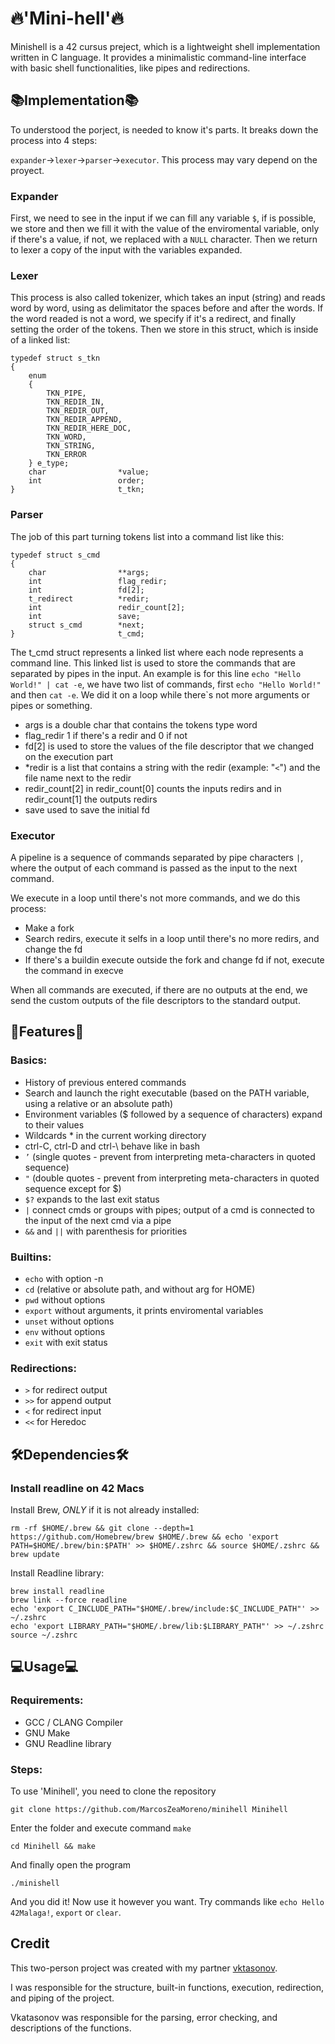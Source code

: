 # 🔥'Mini-hell'🔥

Minishell is a 42 cursus preject, which is a lightweight shell implementation written in C language. It provides a minimalistic command-line interface with basic shell functionalities, like pipes and redirections.

## 📚Implementation📚

To understood the porject, is needed to know it's parts. It breaks down the process into 4 steps:

`expander`->`lexer`->`parser`->`executor`. This process may vary depend on the proyect.

### Expander

First, we need to see in the input if we can fill any variable `$`, if is possible, we store and then we fill it with the value of the enviromental variable, only if there's a value, if not, we replaced with a `NULL` character. Then we return to lexer a copy of the input with the variables expanded.

### Lexer

This process is also called tokenizer, which takes an input (string) and reads word by word, using as delimitator the spaces before and after the words. If the word readed is not a word, we specify if it's a redirect, and finally setting the order of the tokens. Then we store in this struct, which is inside of a linked list:

```
typedef struct s_tkn
{
	enum
	{
		TKN_PIPE,
		TKN_REDIR_IN,
		TKN_REDIR_OUT,
		TKN_REDIR_APPEND,
		TKN_REDIR_HERE_DOC,
		TKN_WORD,
		TKN_STRING,
		TKN_ERROR
	} e_type;
	char				*value;
	int					order;
}						t_tkn;
```

### Parser

The job of this part turning tokens list into a command list like this:

```
typedef struct s_cmd
{
	char				**args;
	int					flag_redir;
	int					fd[2];
	t_redirect			*redir;
	int					redir_count[2];
	int					save;
	struct s_cmd		*next;
}						t_cmd;
```

The t_cmd struct represents a linked list where each node represents a command line. This linked list is used to store the commands that are separated by pipes in the input. An example is for this line `echo "Hello World!" | cat -e`, we have two list of commands, first `echo "Hello World!"` and then `cat -e`. We did it on a loop while there`s not more arguments or pipes or something.

 - args 			is a double char that contains the tokens type word
 - flag_redir		1 if there's a redir and 0 if not
 - fd[2]			is used to store the values of the file descriptor that we changed on the execution part
 - *redir			is a list that contains a string with the redir (example: "`<`") and the file name next to the redir
 - redir_count[2]	in redir_count[0] counts the inputs redirs and in redir_count[1] the outputs redirs
  - save			used to save the initial fd

### Executor

A pipeline is a sequence of commands separated by pipe characters `|`, where the output of each command is passed as the input to the next command.

We execute in a loop until there's not more commands, and we do this process:

 - Make a fork
 - Search redirs, execute it selfs in a loop until there's no more redirs, and change the fd
 - If there's a buildin execute outside the fork and change fd if not, execute the command in execve

When all commands are executed, if there are no outputs at the end, we send the custom outputs of the file descriptors to the standard output.

## 🎉Features🎉

### Basics:

- History of previous entered commands
- Search and launch the right executable (based on the PATH variable, using a relative or an absolute path)
- Environment variables ($ followed by a sequence of characters) expand to their values
- Wildcards * in the current working directory
- ctrl-C, ctrl-D and ctrl-\ behave like in bash
- `’` (single quotes - prevent from interpreting meta-characters in quoted sequence)
- `"` (double quotes - prevent from interpreting meta-characters in quoted sequence except for $)
- `$?` expands to the last exit status
- `|` connect cmds or groups with pipes; output of a cmd is connected to the input of the next cmd via a pipe
- `&&` and `||` with parenthesis for priorities

### Builtins:

- `echo` with option -n
- `cd` (relative or absolute path, and without arg for HOME)
- `pwd` without options
- `export` without arguments, it prints enviromental variables
- `unset` without options
- `env` without options
- `exit` with exit status

### Redirections:

- `>` for redirect output
- `>>` for append output
- `<` for redirect input
- `<<` for Heredoc

## 🛠️Dependencies🛠️

### Install readline on 42 Macs

Install Brew, *ONLY* if it is not already installed:

	rm -rf $HOME/.brew && git clone --depth=1 https://github.com/Homebrew/brew $HOME/.brew && echo 'export PATH=$HOME/.brew/bin:$PATH' >> $HOME/.zshrc && source $HOME/.zshrc && brew update

Install Readline library:

	brew install readline
	brew link --force readline
	echo 'export C_INCLUDE_PATH="$HOME/.brew/include:$C_INCLUDE_PATH"' >> ~/.zshrc
	echo 'export LIBRARY_PATH="$HOME/.brew/lib:$LIBRARY_PATH"' >> ~/.zshrc
	source ~/.zshrc
## 💻Usage💻

### Requirements:

- GCC / CLANG Compiler
- GNU Make
- GNU Readline library

### Steps:

To use 'Minihell', you need to clone the repository

	git clone https://github.com/MarcosZeaMoreno/minihell Minihell
	
Enter the folder and execute command `make`

	cd Minihell && make

And finally open the program

	./minishell

And you did it! Now use it however you want.
Try commands like `echo Hello 42Malaga!`, `export` or `clear`.

## Credit
This two-person project was created with my partner [vktasonov](https://github.com/vkatasonov).

I was responsible for the structure, built-in functions, execution, redirection, and piping of the project.

Vkatasonov was responsible for the parsing, error checking, and descriptions of the functions.
